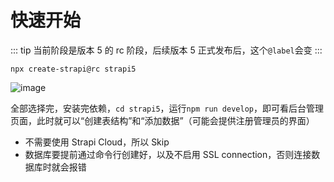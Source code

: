 # 快速开始

::: tip
当前阶段是版本 5 的 rc 阶段，后续版本 5 正式发布后，这个`@label`会变
:::

`npx create-strapi@rc strapi5`

![image](https://felbry.github.io/picx-images-hosting/image.39l2arvpo5.webp)

全部选择完，安装完依赖，`cd strapi5`，运行`npm run develop`，即可看后台管理页面，此时就可以“创建表结构”和“添加数据”（可能会提供注册管理员的界面）

- 不需要使用 Strapi Cloud，所以 Skip
- 数据库要提前通过命令行创建好，以及不启用 SSL connection，否则连接数据库时就会报错
